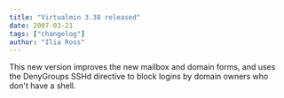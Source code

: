 ```yaml
---
title: "Virtualmin 3.38 released"
date: 2007-03-21
tags: ["changelog"]
author: "Ilia Ross"
---
```


This new version improves the new mailbox and domain forms, and uses the DenyGroups SSHd directive to block logins by domain owners who don't have a shell.

